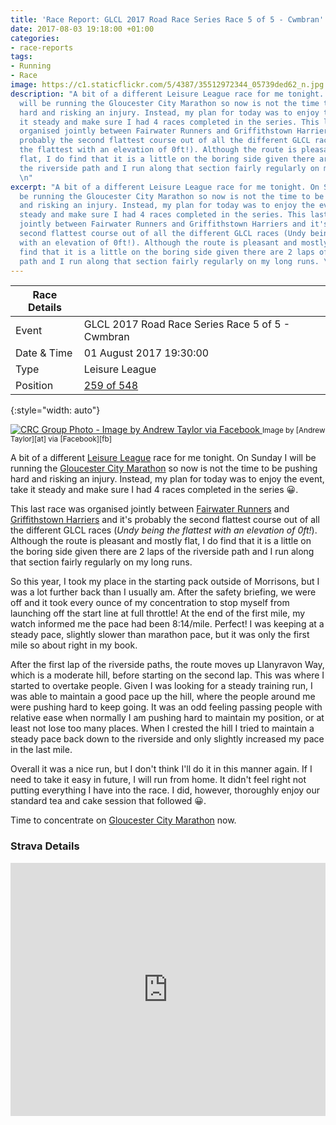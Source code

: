 ```yaml
---
title: 'Race Report: GLCL 2017 Road Race Series Race 5 of 5 - Cwmbran'
date: 2017-08-03 19:18:00 +01:00
categories:
- race-reports
tags:
- Running
- Race
image: https://c1.staticflickr.com/5/4387/35512972344_05739ded62_n.jpg
description: "A bit of a different Leisure League race for me tonight. On Sunday I
  will be running the Gloucester City Marathon so now is not the time to be pushing
  hard and risking an injury. Instead, my plan for today was to enjoy the event, take
  it steady and make sure I had 4 races completed in the series. This last race was
  organised jointly between Fairwater Runners and Griffithstown Harriers and it's
  probably the second flattest course out of all the different GLCL races (Undy being
  the flattest with an elevation of 0ft!). Although the route is pleasant and mostly
  flat, I do find that it is a little on the boring side given there are 2 laps of
  the riverside path and I run along that section fairly regularly on my long runs.
  \n"
excerpt: "A bit of a different Leisure League race for me tonight. On Sunday I will
  be running the Gloucester City Marathon so now is not the time to be pushing hard
  and risking an injury. Instead, my plan for today was to enjoy the event, take it
  steady and make sure I had 4 races completed in the series. This last race was organised
  jointly between Fairwater Runners and Griffithstown Harriers and it's probably the
  second flattest course out of all the different GLCL races (Undy being the flattest
  with an elevation of 0ft!). Although the route is pleasant and mostly flat, I do
  find that it is a little on the boring side given there are 2 laps of the riverside
  path and I run along that section fairly regularly on my long runs. \n"
---
```


| Race Details |                                                  |
|--------------|--------------------------------------------------|
| Event        | GLCL 2017 Road Race Series Race 5 of 5 - Cwmbran |
| Date & Time  | 01 August 2017 19:30:00                          |
| Type         | Leisure League                                   |
| Position     | [259 of 548][results]                            |
{:style="width: auto"}

<div class='flickr image alignright'>
<span>
  <a title='CRC Group Photo - Image by Andrew Taylor via Facebook' href='https://c1.staticflickr.com/5/4387/35512972344_3721f5954f_o.jpg' class='image'>
    <img src='https://c1.staticflickr.com/5/4387/35512972344_05739ded62_n.jpg' alt='CRC Group Photo - Image by Andrew Taylor via Facebook' />
  </a>
  <a title='View on Flickr' href='https://www.flickr.com/photos/richard-perry/35512972344/' class='flickrlink'> </a>
</span>
<small class='aligncentre' markdown='1'>Image by [Andrew Taylor][at] via [Facebook][fb]</small>
</div>

A bit of a different [Leisure League][glcl] race for me tonight. On Sunday I will be running the [Gloucester City Marathon][gcm] so now is not the time to be pushing hard and risking an injury. Instead, my plan for today was to enjoy the event, take it steady and make sure I had 4 races completed in the series :grinning:. 

This last race was organised jointly between [Fairwater Runners][fr] and [Griffithstown Harriers][gh] and it's probably the second flattest course out of all the different GLCL races (_Undy being the flattest with an elevation of 0ft!_). Although the route is pleasant and mostly flat, I do find that it is a little on the boring side given there are 2 laps of the riverside path and I run along that section fairly regularly on my long runs. 

So this year, I took my place in the starting pack outside of Morrisons, but I was a lot further back than I usually am. After the safety briefing, we were off and it took every ounce of my concentration to stop myself from launching off the start line at full throttle! At the end of the first mile, my watch informed me the pace had been 8:14/mile. Perfect! I was keeping at a steady pace, slightly slower than marathon pace, but it was only the first mile so about right in my book. 

After the first lap of the riverside paths, the route moves up Llanyravon Way, which is a moderate hill, before starting on the second lap. This was where I started to overtake people. Given I was looking for a steady training run, I was able to maintain a good pace up the hill, where the people around me were pushing hard to keep going. It was an odd feeling passing people with relative ease when normally I am pushing hard to maintain my position, or at least not lose too many places. When I crested the hill I tried to maintain a steady pace back down to the riverside and only slightly increased my pace in the last mile.

Overall it was a nice run, but I don't think I'll do it in this manner again. If I need to take it easy in future, I will run from home. It didn't feel right not putting everything I have into the race. I did, however, thoroughly enjoy our standard tea and cake session that followed :grinning:. 

Time to concentrate on [Gloucester City Marathon][gcm] now.

### Strava Details

<iframe height='405' width='100%' frameborder='0' allowtransparency='true' scrolling='no' 
  src='https://www.strava.com/activities/1112808175/embed/64e9197e590ba67a198ed801914445a386a7b2f0'> </iframe>


[results]: https://sites.google.com/site/glclrunning/home/results/2016-17-series-results
[CRC]: http://www.caerleonrunningclub.co.uk/
[glcl]: http://glclrunning.com/
[at]: https://www.facebook.com/andrew.j.taylor.902
[fb]: https://www.facebook.com/groups/311694278873397
[gcm]: https://www.gloucestercitymarathon.com/ "Gloucester City Marathon 26.2, South England"
[fr]: https://www.fairwater-runners-cwmbran.org.uk/ "Fairwater Runners Cwmbran"
[gh]: http://www.griffithstownharriers.co.uk/ "Griffithstown Harriers | Running Club - Cwmbran South Wales"